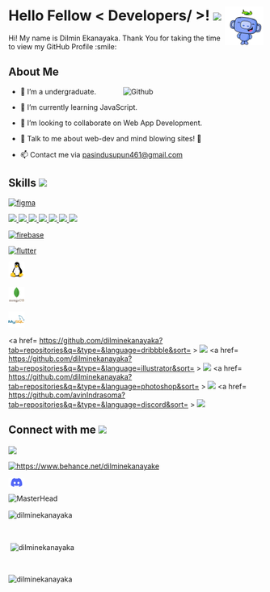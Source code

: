 <h1> Hello Fellow < Developers/ >! <img src = "https://raw.githubusercontent.com/MartinHeinz/MartinHeinz/master/wave.gif" width = 50px>

<img width="15%" align="right" alt="Github" src="https://github.com/avinIndrasoma/avinIndrasoma/blob/main/749044136589393960.gif" />

  </h1>
  
<div size='1px'> Hi! My name is Dilmin Ekanayaka. Thank You for taking the time to view my GitHub Profile :smile: 

  
  
  </div>


  
  <h2> About Me </h2>

<img width="55%" align="right" alt="Github" src="https://raw.githubusercontent.com/onimur/.github/master/.resources/git-header.svg" />


- 🔭 I’m a undergraduate.

- 🌱 I’m currently learning JavaScript. 

- 👯 I’m looking to collaborate on Web App Development. 

- 💬 Talk to me about web-dev and mind blowing sites! 🤯
  
- 📫 Contact me via pasindusupun461@gmail.com

<h2> Skills <img src = "https://media2.giphy.com/media/QssGEmpkyEOhBCb7e1/giphy.gif?cid=ecf05e47a0n3gi1bfqntqmob8g9aid1oyj2wr3ds3mg700bl&rid=giphy.gif" width = 32px> </h2>
<a href="https://www.figma.com/" target="_blank" rel="noreferrer"> <img src="https://www.vectorlogo.zone/logos/figma/figma-icon.svg" alt="figma" width="32px"/> </a> 

<a href="https://github.com/dilminekanayaka?tab=repositories&q=&type=&language=c&sort= "> <img width ='32px' src ='https://raw.githubusercontent.com/rahulbanerjee26/githubAboutMeGenerator/main/icons/c.svg'> </a>
<a href= "https://github.com/dilminekanayaka?tab=repositories&q=&type=&language=cpp&sort= "> <img width ='32px' src='https://raw.githubusercontent.com/rahulbanerjee26/githubAboutMeGenerator/main/icons/cpp.svg'> </a>
<a href= "https://github.com/dilminekanayaka?tab=repositories&q=&type=&language=html&sort= "> <img width ='32px' src='https://raw.githubusercontent.com/rahulbanerjee26/githubAboutMeGenerator/main/icons/html.svg'> </a>
<a href= "https://github.com/dilminekanayaka?tab=repositories&q=&type=&language=css&sort= "> <img width ='32px' src='https://raw.githubusercontent.com/rahulbanerjee26/githubAboutMeGenerator/main/icons/css.svg'> </a>
<a href=" https://github.com/dilminekanayaka?tab=repositories&q=&type=&language=javascript&sort= "> <img width ='32px' src='https://raw.githubusercontent.com/rahulbanerjee26/githubAboutMeGenerator/main/icons/javascript.svg'> </a>
<a href= "https://github.com/dilminekanayaka?tab=repositories&q=&type=&language=git&sort=" > <img width ='32px' src='https://raw.githubusercontent.com/rahulbanerjee26/githubAboutMeGenerator/main/icons/git.svg'> </a>
<a href= "https://github.com/dilminekanayaka?tab=repositories&q=&type=&language=github&sort= "> <img width ='32px' src='https://raw.githubusercontent.com/rahulbanerjee26/githubAboutMeGenerator/main/icons/github.svg'> </a>

 <a href="https://firebase.google.com/" target="_blank" rel="noreferrer"> <img src="https://www.vectorlogo.zone/logos/firebase/firebase-icon.svg" alt="firebase" width="32px"/> </a> 
 
 <a href="https://flutter.dev" target="_blank" rel="noreferrer"> <img src="https://www.vectorlogo.zone/logos/flutterio/flutterio-icon.svg" alt="flutter" width="32px"/> </a> 

 <a href="https://www.linux.org/" target="_blank" rel="noreferrer"> <img src="https://raw.githubusercontent.com/devicons/devicon/master/icons/linux/linux-original.svg" alt="linux" width="32px"/> </a> 
 
 <a href="https://www.mongodb.com/" target="_blank" rel="noreferrer"> <img src="https://raw.githubusercontent.com/devicons/devicon/master/icons/mongodb/mongodb-original-wordmark.svg" alt="mongodb" width="32px"/> </a> 
 
 <a href="https://www.mysql.com/" target="_blank" rel="noreferrer"> <img src="https://raw.githubusercontent.com/devicons/devicon/master/icons/mysql/mysql-original-wordmark.svg" alt="mysql" width="32px" /> </a> 
 

<a href= https://github.com/dilminekanayaka?tab=repositories&q=&type=&language=dribbble&sort= > <img width ='32px' src ='https://raw.githubusercontent.com/rahulbanerjee26/githubAboutMeGenerator/main/icons/dribbble.svg'> </a>
<a href= https://github.com/dilminekanayaka?tab=repositories&q=&type=&language=illustrator&sort= > <img width ='32px' src='https://raw.githubusercontent.com/rahulbanerjee26/githubAboutMeGenerator/main/icons/illustrator.svg'> </a>
<a href= https://github.com/dilminekanayaka?tab=repositories&q=&type=&language=photoshop&sort= > <img width ='32px' src='https://raw.githubusercontent.com/rahulbanerjee26/githubAboutMeGenerator/main/icons/photoshop.svg'> </a>
<a href= https://github.com/avinIndrasoma?tab=repositories&q=&type=&language=discord&sort= > <img width ='32px' src='https://raw.githubusercontent.com/rahulbanerjee26/githubAboutMeGenerator/main/icons/discord.svg'> </a>


<h2> Connect with me <img src='https://raw.githubusercontent.com/ShahriarShafin/ShahriarShafin/main/Assets/handshake.gif' width="100px"> </h2>
<a href = 'https://www.github.com/dilminekanayaka'> <img width = '32px' align= 'center' src="https://raw.githubusercontent.com/rahulbanerjee26/githubAboutMeGenerator/main/icons/github.svg"/></a>

<a href="https://www.behance.net/https://www.behance.net/dilminekanayake" target="blank"><img align="center" src="https://raw.githubusercontent.com/rahuldkjain/github-profile-readme-generator/master/src/images/icons/Social/behance.svg" alt="https://www.behance.net/dilminekanayake" width="32px" /></a>

<a href = '#'> <img width = '32px' align= 'center'
src="https://github.com/avinIndrasoma/avinIndrasoma/blob/main/Discord-Logo%20(1).png"/></a>

 ![MasterHead](https://i.pinimg.com/originals/02/01/1e/02011ec8554277b8c70bf22fb192123c.gif)

<p><img align="center" src="https://github-readme-stats.vercel.app/api/top-langs?username=dilminekanayaka&show_icons=true&locale=en&layout=compact" alt="dilminekanayaka" /></p>

<br>

<p>&nbsp;<img align="center" src="https://github-readme-stats.vercel.app/api?username=dilminekanayaka&show_icons=true&locale=en" alt="dilminekanayaka" /></p>

<br>

<p><img align="center" src="https://github-readme-streak-stats.herokuapp.com/?user=dilminekanayaka&" alt="dilminekanayaka" /></p>
